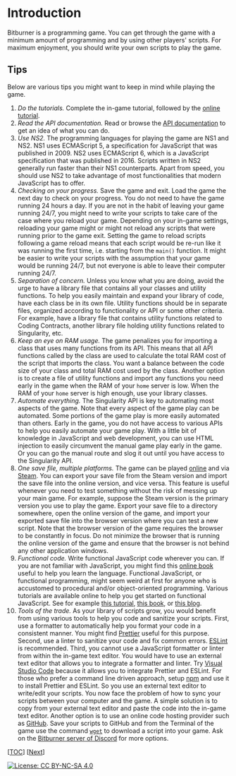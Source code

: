 # Introduction

Bitburner is a programming game. You can get through the game with a minimum
amount of programming and by using other players' scripts. For maximum
enjoyment, you should write your own scripts to play the game.

## Tips

Below are various tips you might want to keep in mind while playing the game.

1. _Do the tutorials._ Complete the in-game tutorial, followed by the
   [online tutorial](https://bitburner.readthedocs.io/en/latest/guidesandtips/gettingstartedguideforbeginnerprogrammers.html).
1. _Read the API documentation._ Read or browse the
   [API documentation](https://github.com/bitburner-official/bitburner-src/blob/dev/markdown/bitburner.ns.md)
   to get an idea of what you can do.
1. _Use NS2._ The programming languages for playing the game are NS1 and NS2.
   NS1 uses ECMAScript 5, a specification for JavaScript that was published
   in 2009. NS2 uses ECMAScript 6, which is a JavaScript specification that was
   published in 2016. Scripts written in NS2 generally run faster than their NS1
   counterparts. Apart from speed, you should use NS2 to take advantage of most
   functionalities that modern JavaScript has to offer.
1. _Checking on your progress._ Save the game and exit. Load the game the next
   day to check on your progress. You do not need to have the game running 24
   hours a day. If you are not in the habit of leaving your game running 24/7,
   you might need to write your scripts to take care of the case where you
   reload your game. Depending on your in-game settings, reloading your game
   might or might not reload any scripts that were running prior to the game
   exit. Setting the game to reload scripts following a game reload means that
   each script would be re-run like it was running the first time, i.e. starting
   from the `main()` function. It might be easier to write your scripts with the
   assumption that your game would be running 24/7, but not everyone is able to
   leave their computer running 24/7.
1. _Separation of concern._ Unless you know what you are doing, avoid the urge
   to have a library file that contains all your classes and utility functions.
   To help you easily maintain and expand your library of code, have each class
   be in its own file. Utility functions should be in separate files, organized
   according to functionality or API or some other criteria. For example, have a
   library file that contains utility functions related to Coding Contracts,
   another library file holding utility functions related to Singularity, etc.
1. _Keep an eye on RAM usage._ The game penalizes you for importing a class that
   uses many functions from its API. This means that all API functions called by
   the class are used to calculate the total RAM cost of the script that imports
   the class. You want a balance between the code size of your class and total
   RAM cost used by the class. Another option is to create a file of utility
   functions and import any functions you need early in the game when the RAM of
   your `home` server is low. When the RAM of your `home` server is high enough,
   use your library classes.
1. _Automate everything._ The Singularity API is key to automating most aspects
   of the game. Note that every aspect of the game play can be automated. Some
   portions of the game play is more easily automated than others. Early in the
   game, you do not have access to various APIs to help you easily automate your
   game play. With a little bit of knowledge in JavaScript and web development,
   you can use HTML injection to easily circumvent the manual game play early in
   the game. Or you can go the manual route and slog it out until you have
   access to the Singularity API.
1. _One save file, multiple platforms._ The game can be played
   [online](https://danielyxie.github.io/bitburner/) and via
   [Steam](https://store.steampowered.com/app/1812820/Bitburner/). You can
   export your save file from the Steam version and import the save file into
   the online version, and vice versa. This feature is useful whenever you need
   to test something without the risk of messing up your main game. For example,
   suppose the Steam version is the primary version you use to play the game.
   Export your save file to a directory somewhere, open the online version of
   the game, and import your exported save file into the browser version where
   you can test a new script. Note that the browser version of the game requires
   the browser to be constantly in focus. Do not minimize the browser that is
   running the online version of the game and ensure that the browser is not
   behind any other application windows.
1. _Functional code._ Write functional JavaScript code wherever you can. If you
   are not familiar with JavaScript, you might find this
   [online book](https://eloquentjavascript.net/) useful to help you learn the
   language. Functional JavaScript, or functional programming, might seem weird
   at first for anyone who is accustomed to procedural and/or object-oriented
   programming. Various tutorials are available online to help you get started
   on functional JavaScript. See for example
   [this tutorial](https://opensource.com/article/17/6/functional-javascript),
   [this book](https://github.com/getify/Functional-Light-JS), or
   [this blog](https://jrsinclair.com/).
1. _Tools of the trade._ As your library of scripts grow, you would benefit from
   using various tools to help you code and sanitize your scripts. First, use a
   formatter to automatically help you format your code in a consistent manner.
   You might find [Prettier](https://prettier.io/) useful for this purpose.
   Second, use a linter to sanitize your code and fix common errors.
   [ESLint](https://eslint.org/) is recommended. Third, you cannot use a
   JavaScript formatter or linter from within the in-game text editor. You would
   have to use an external text editor that allows you to integrate a formatter
   and linter. Try [Visual Studio Code](https://code.visualstudio.com/) because
   it allows you to integrate Prettier and ESLint. For those who prefer a
   command line driven approach, setup
   [npm](<https://en.wikipedia.org/wiki/Npm_(software)>) and use it to install
   Prettier and ESLint. So you use an external text editor to write/edit your
   scripts. You now face the problem of how to sync your scripts between your
   computer and the game. A simple solution is to copy from your external text
   editor and paste the code into the in-game text editor. Another option is to
   use an online code hosting provider such as [GitHub](https://github.com/).
   Save your scripts to GitHub and from the Terminal of the game use the command
   [`wget`](https://bitburner.readthedocs.io/en/latest/basicgameplay/terminal.html#wget)
   to download a script into your game. Ask on the
   [Bitburner server of Discord](https://discord.com/invite/TFc3hKD) for more
   options.

[[TOC](README.md "Table of Contents")] [[Next](start.md "Starting out")]

[![License: CC BY-NC-SA 4.0](https://img.shields.io/badge/License-CC%20BY--NC--SA%204.0-blue.svg)](http://creativecommons.org/licenses/by-nc-sa/4.0/)
